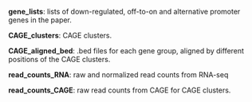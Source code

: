 **gene_lists**: lists of down-regulated, off-to-on and alternative promoter genes in the paper. 

**CAGE_clusters**: CAGE clusters.

**CAGE_aligned_bed**: .bed files for each gene group, aligned by different positions of the CAGE clusters.

**read_counts_RNA**: raw and normalized read counts from RNA-seq

**read_counts_CAGE**: raw read counts from CAGE for CAGE clusters.
